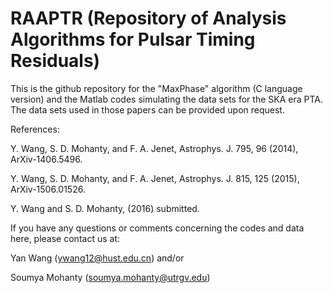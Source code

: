 # RAAPTR (Repository of Analysis Algorithms for Pulsar Timing Residuals)

This is the github repository for the "MaxPhase" algorithm (C language version) and the Matlab codes simulating the data sets for the SKA era PTA. The data sets used in those papers can be provided upon request. 


References:

  Y. Wang, S. D. Mohanty, and F. A. Jenet, Astrophys. J. 795, 96 (2014), ArXiv-1406.5496.

  Y. Wang, S. D. Mohanty, and F. A. Jenet, Astrophys. J. 815, 125 (2015), ArXiv-1506.01526.

  Y. Wang and S. D. Mohanty, (2016) submitted. 


If you have any questions or comments concerning the codes and data here, please contact us at:  

Yan Wang (ywang12@hust.edu.cn) and/or 

Soumya Mohanty (soumya.mohanty@utrgv.edu)
